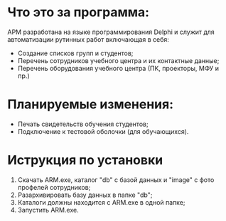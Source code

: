 # Что это за программа:
АРМ разработана на языке программирования Delphi и служит для автоматизации рутинных работ включающая в себя:
 - Создание списков групп и студентов;
 - Перечень сотрудников учебного центра и их контактные данные;
 - Перечень оборудования учебного центра (ПК, проекторы, МФУ и пр.)
  
# Планируемые изменения:
 - Печать свидетельств обучения студентов;
 - Подключение к тестовой оболочки (для обучающихся).
# Иструкция по установки
1. Скачать ARM.exe, каталог "db" с базой данных и "image" с фото профелей сотрудников;
2. Разархивировать базу данных в папке "db";
3. Каталоги должны находится с ARM.exe в одной папке;
4. Запустить ARM.exe.
